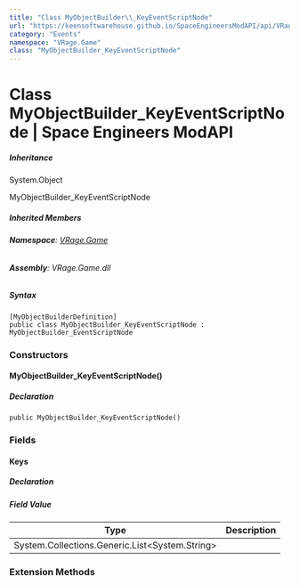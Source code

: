 ```yaml
---
title: "Class MyObjectBuilder\\_KeyEventScriptNode"
url: "https://keensoftwarehouse.github.io/SpaceEngineersModAPI/api/VRage.Game.MyObjectBuilder_KeyEventScriptNode.html"
category: "Events"
namespace: "VRage.Game"
class: "MyObjectBuilder_KeyEventScriptNode"
---
```


# Class MyObjectBuilder\_KeyEventScriptNode | Space Engineers ModAPI

##### Inheritance

System.Object

MyObjectBuilder\_KeyEventScriptNode

##### Inherited Members

###### **Namespace**: [VRage.Game](https://keensoftwarehouse.github.io/SpaceEngineersModAPI/api/VRage.Game.html)

###### **Assembly**: VRage.Game.dll

##### Syntax

```
[MyObjectBuilderDefinition]
public class MyObjectBuilder_KeyEventScriptNode : MyObjectBuilder_EventScriptNode
```

### Constructors

#### MyObjectBuilder\_KeyEventScriptNode()

##### Declaration

```
public MyObjectBuilder_KeyEventScriptNode()
```

### Fields

#### Keys

##### Declaration

##### Field Value

| Type | Description |
| --- | --- |
| System.Collections.Generic.List<System.String\> |     |

### Extension Methods